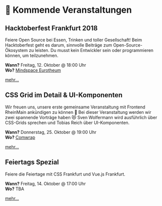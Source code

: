 # :dancer: Kommende Veranstaltungen

## Hacktoberfest Frankfurt 2018

Feiere Open Source bei Essen, Trinken und toller Gesellschaft! Beim Hacktoberfest geht es darum, sinnvolle Beiträge zum Open-Source-Ökosystem zu leisten. Du musst kein Entwickler sein oder programmieren können, um teilzunehmen.

**Wann?** Freitag, 12. Oktober @ 18:00 Uhr</br>
**Wo?** [Mindspace Eurotheum](locations.md#mindspace-eurotheum)

[mehr...](https://www.eventbrite.com/e/hacktoberfest-frankfurt-2018-tickets-50225231018)

## CSS Grid im Detail & UI-Komponenten

Wir freuen uns, unsere erste gemeinsame Veranstaltung mit Frontend RheinMain ankündigen zu können :tada: Bei dieser Veranstaltung werden wir zwei spannende Vorträge haben :heart_eyes_cat: Sven Wolfermann wird ausführlich über CSS-Grids sprechen und Tobias Reich über UI-Komponenten.

**Wann?** Donnerstag, 25. Oktober @ 19:00 Uhr</br>
**Wo?** [Comwrap](locations.md#comwrap)

[mehr...](https://www.meetup.com/CSSFrankfurt/events/255052999/)

## Feiertags Spezial

Feiere die Feiertage mit CSS Frankfurt und Vue.js Frankfurt.

**Wann?** Freitag, 14. Oktober @ 17:00 Uhr</br>
**Wo?** TBA

[mehr...](https://www.meetup.com/CSSFrankfurt/events/255141386/)
